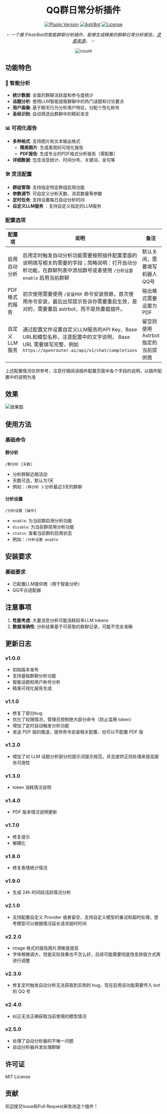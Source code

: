 <div align="center">

# QQ群日常分析插件


[![Plugin Version](https://img.shields.io/badge/Latest_Version-v2.6.1-blue.svg?style=for-the-badge&color=76bad9)](https://github.com/SXP-Simon/astrbot-qq-group-daily-analysis)
[![AstrBot](https://img.shields.io/badge/AstrBot-Plugin-ff69b4?style=for-the-badge)](https://github.com/AstrBotDevs/AstrBot)
[![License](https://img.shields.io/badge/License-MIT-green.svg?style=for-the-badge)](LICENSE)

_✨ 一个基于AstrBot的智能群聊分析插件，能够生成精美的群聊日常分析报告。[灵感来源](https://github.com/LSTM-Kirigaya/openmcp-tutorial/tree/main/qq-group-summary)。 ✨_

<img src="https://count.getloli.com/@astrbot-qq-group-daily-analysis?name=astrbot-qq-group-daily-analysis&theme=booru-jaypee&padding=6&offset=0&align=top&scale=1&pixelated=1&darkmode=auto" alt="count" />
    </div>


## 功能特色

### 🎯 智能分析
- **统计数据**: 全面的群聊活跃度和参与度统计
- **话题分析**: 使用LLM智能提取群聊中的热门话题和讨论要点
- **用户画像**: 基于聊天行为分析用户特征，分配个性化称号
- **圣经识别**: 自动筛选出群聊中的精彩发言

### 📊 可视化报告
- **多种格式**: 支持图片和文本输出格式
    - **精美图片**: 生成美观的可视化报告
    - **PDF报告**: 生成专业的PDF格式分析报告（需配置）
- **详细数据**: 包含消息统计、时间分布、关键词、金句等

### 🛠️ 灵活配置
- **群组管理**: 支持指定特定群组启用功能
- **参数调节**: 可自定义分析天数、消息数量等参数
- **定时任务**: 支持设置每日自动分析时间
- **自定义LLM服务** ：支持自定义指定的LLM服务

### 配置选项

| 配置项 | 说明 | 备注 |
|--------|------|--------|
| 启用自动分析 | 启用定时触发自动分析功能需要按照插件配置里面的说明填写相关的需要的字段；简略说明：打开自动分析功能，在群聊列表中添加群号或者使用 `/分析设置 enable` 启用当前群聊 | 默认关闭，需要填写机器人QQ号 |
| PDF格式的报告 | 初次使用需要使用 `/安装PDF` 命令安装依赖，首次使用命令安装，最后出现提示告诉你需要重启生效，是对的，需要重启 astrbot，而不是热重载插件。 | 输出格式需要设置为 PDF |
| 自定义LLM服务 | 通过配置文件设置自定义LLM服务的API Key、Base URL和模型名称，注意配置中的文字说明， Base URL 需要填写完整，例如 `https://openrouter.ai/api/v1/chat/completions` | 留空则使用 Astrbot 指定的当前提供商 |

上述配置情况仅供参考，注意仔细阅读插件配置页面中各个字段的说明，以插件配置中的说明为准

## 效果
![效果图](./demo.jpg)

## 使用方法

### 基础命令

#### 群分析
```
/群分析 [天数]
```
- 分析群聊近期活动
- 天数可选，默认为1天
- 例如：`/群分析 3` 分析最近3天的群聊

#### 分析设置
```
/分析设置 [操作]
```
- `enable`: 为当前群启用分析功能
- `disable`: 为当前群禁用分析功能  
- `status`: 查看当前群的启用状态
- 例如：`/分析设置 enable`



## 安装要求

### 基础要求
- 已配置LLM提供商（用于智能分析）
- QQ平台适配器


## 注意事项

1. **性能考虑**: 大量消息分析可能消耗较多LLM tokens
2. **数据准确性**: 分析结果基于可获取的群聊记录，可能不完全准确

## 更新日志

### v1.0.0
- 初始版本发布
- 支持基础群聊分析功能
- 智能话题和用户称号分析
- 精美可视化报告生成

### v1.1.0
- 修复了部分bug
- 优化了权限情况，管理员控制绝大部分命令（防止滥用 token）
- 增加了定时自动触发分析功能
- 发送 PDF 版的推送，提供命令安装相关配置，也可以不配置 PDF 版

### v1.2.0
- 增加了对 LLM 话题分析部分的提示词提示规范，并且提供正则处理来提高服务可用性

### v1.3.0
- token 消耗情况说明

### v1.4.0
- PDF 版本情况说明更新

### v1.7.0
- 修复提示
- 解耦化

### v1.8.0
- 修复表情统计情况

### v1.9.0
- 生成 24h 时间段活跃情况分析

### v2.1.0
- 支持配置自定义 Provider 或者留空，支持自定义模型的重试和超时处理，思考模型可以根据情况延长请求超时时间 

### v2.2.0
- image 格式的报告图片清晰度提高
- 字体稍微调大，但是实际效果也不怎么好，后续可能需要彻底改变排版方式再进行调整

### v2.3.0
- 修复定时触发自动分析无法获取到实例的 bug，现在启用该功能需要传入 bot 的 QQ 号

### v2.4.0
- 纠正无法正确获取当前使用的模型情况 

### v2.5.0
- 处理了自动分析器的不唯一问题
- 自动分析器并发处理群聊

## 许可证

MIT License

## 贡献

欢迎提交Issue和Pull Request来改进这个插件！
